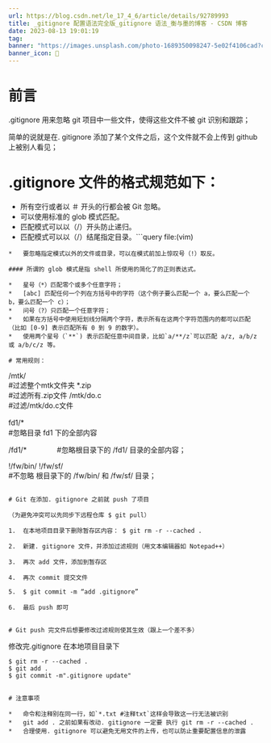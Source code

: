 ```yaml
---
url: https://blog.csdn.net/le_17_4_6/article/details/92789993
title: _gitignore 配置语法完全版_gitignore 语法_衡与墨的博客 - CSDN 博客
date: 2023-08-13 19:01:19
tag: 
banner: "https://images.unsplash.com/photo-1689350098247-5e02f4106cad?crop=entropy&cs=srgb&fm=jpg&ixid=M3w0Njc1ODd8MHwxfHJhbmRvbXx8fHx8fHwxfHwxNjkxOTI0NDc1fA&ixlib=rb-4.0.3&q=85&fit=crop&w=970&max-h=540"
banner_icon: 🔖
---
```

# 前言

.gitignore 用来忽略 git 项目中一些文件，使得这些文件不被 git 识别和跟踪；

简单的说就是在. gitignore 添加了某个文件之后，这个文件就不会上传到 github 上被别人看见；

# .gitignore 文件的格式规范如下：

*   所有空行或者以 ＃ 开头的行都会被 Git 忽略。
*   可以使用标准的 glob 模式匹配。
*   匹配模式可以以（/）开头防止递归。
*   匹配模式可以以（/）结尾指定目录。```query
file:(vim) 
```
*   要忽略指定模式以外的文件或目录，可以在模式前加上惊叹号（!）取反。

#### 所谓的 glob 模式是指 shell 所使用的简化了的正则表达式。

*   星号（*）匹配零个或多个任意字符；
*   [abc] 匹配任何一个列在方括号中的字符（这个例子要么匹配一个 a，要么匹配一个 b，要么匹配一个 c）；
*   问号（?）只匹配一个任意字符；
*   如果在方括号中使用短划线分隔两个字符，表示所有在这两个字符范围内的都可以匹配（比如 [0-9] 表示匹配所有 0 到 9 的数字）。
*   使用两个星号（`**`) 表示匹配任意中间目录，比如`a/**/z`可以匹配 a/z, a/b/z 或 a/b/c/z 等。

# 常用规则：

```
/mtk/              
#过滤整个mtk文件夹
*.zip               
#过滤所有.zip文件
/mtk/do.c        
#过滤/mtk/do.c文件

fd1/*　　　   
#忽略目录 fd1 下的全部内容

/fd1/*　　　　
#忽略根目录下的 /fd1/ 目录的全部内容；

!/fw/bin/
!/fw/sf/             
#不忽略 根目录下的 /fw/bin/ 和 /fw/sf/ 目录；

```

# Git 在添加. gitignore 之前就 push 了项目

（为避免冲突可以先同步下远程仓库 $ git pull）

1.  在本地项目目录下删除暂存区内容： $ git rm -r --cached .
    
2.  新建. gitignore 文件，并添加过滤规则（用文本编辑器如 Notepad++）
    
3.  再次 add 文件，添加到暂存区
    
4.  再次 commit 提交文件
    
5.  $ git commit -m “add .gitignore”
    
6.  最后 push 即可
    

# Git push 完文件后想要修改过滤规则使其生效（跟上一个差不多）

```
 修改完.gitignore 在本地项目目录下

    $ git rm -r --cached .
    $ git add .
    $ git commit -m".gitignore update"

```

# 注意事项

*   命令和注释别在同一行，如`*.txt #注释txt`这样会导致这一行无法被识别
*   git add . 之前如果有改动. gitignore 一定要 执行 git rm -r --cached .
*   合理使用. gitignore 可以避免无用文件的上传，也可以防止重要配置信息的泄露
